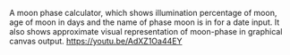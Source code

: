  A moon phase calculator, which shows illumination percentage of moon, age of moon in days and the name of phase moon 
 is in for a date input. It also shows approximate visual representation of moon-phase in graphical canvas output.
 https://youtu.be/AdXZ1Oa44EY
 
